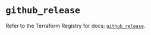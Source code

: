 # `github_release`

Refer to the Terraform Registry for docs: [`github_release`](https://registry.terraform.io/providers/integrations/github/5.43.0/docs/resources/release).
